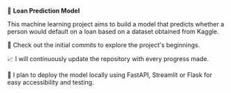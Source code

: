 🏦 **Loan Prediction Model**

This machine learning project aims to build a model that predicts whether a person would default on a loan based on a dataset obtained from Kaggle.

🔗 Check out the initial commits to explore the project's beginnings.

📈 I will continuously update the repository with every progress made.

🚀 I plan to deploy the model locally using FastAPI, Streamlit or Flask for easy accessibility and testing.
